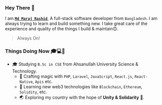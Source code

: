 ### Hey There 👋
I am [**`Md Maraj Rashid`**](https://maraj09.github.io/rashid.github.io/), A full-stack software developer from `Bangladesh`. I am always trying to learn and build something new. I take great care of the experience and quality of the things I build & maintain:blush:.

>Always On!

### Things Doing Now :mortar_board::computer::horse_racing:
- :mortar_board: Studying `B.Sc in CSE` from Ahsanullah University Science & Technology.
  - :tophat: Crafting magic with `PHP`, `Laravel`, `JavaScript`, `React.js`, `React-Native`, `Apis` etc.
  - :star2: Learning new web3 technologies like `Blockchain`, `Ethereum`, `Solidity`, etc.
  - :earth_asia: Exploring my country with the hope of __Unity & Solidarity__ :flags:.

